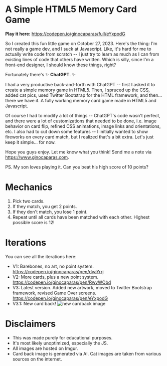 # A Simple HTML5 Memory Card Game 

**Play it here:** https://codepen.io/ginocaparas/full/eYxpodG

So I created this fun little game on October 27, 2023. Here's the thing: I'm not really a game dev, and I suck at Javascript. Like, it's hard for me to actually write code from scratch -- I just try to learn as much as I can from existing lines of code that others have written. Which is silly, since I'm a front-end designer, I should know these things, right?

Fortunately there's ✨ **ChatGPT**. ✨

I had a very productive back-and-forth with ChatGPT -- first I asked it to create a simple memory game in HTML5. Then, I spruced up the CSS, added cat pics, used Twitter Bootstrap for the HTML framework, and then... there we have it. A fully working memory card game made in HTML5 and Javascript. 

Of course I had to modify a lot of things -- ChatGPT's code wasn't perfect, and there were a lot of customizations that needed to be done, i.e. image behavior on card flip, refined CSS animations, image links and orientations, etc. I also had to cut down some features -- I initially wanted to show fireworks on every card match, but I realized that's a bit extra. Let's just keep it simple... for now.

Hope you guys enjoy. Let me know what you think! Send me a note via https://www.ginocaparas.com.

PS. My son loves playing it. Can you beat his high score of 10 points?

# Mechanics

1. Pick two cards.
2. If they match, you get 2 points.
3. If they don't match, you lose 1 point.
4. Repeat until all cards have been matched with each other. Highest possible score is 12!

# Iterations

You can see all the iterations here:
- V1: Barebones, no art, no point system. https://codepen.io/ginocaparas/pen/dyaYrrj
- V2: More cards, plus a new point system. https://codepen.io/ginocaparas/pen/RwvWObd
- V3: Latest version. Added new artwork, moved to Twitter Bootstrap framework, revised Game Over screens. https://codepen.io/ginocaparas/pen/eYxpodG
- V3.1: New card back!
![new cardback image](https://i.imgur.com/XOsTmo9.png)

# Disclaimers

- This was made purely for educational purposes.
- It's most likely unoptimized, especially the JS.
- All images are hosted on Imgur.
- Card back image is generated via AI. Cat images are taken from various sources on the internet.

